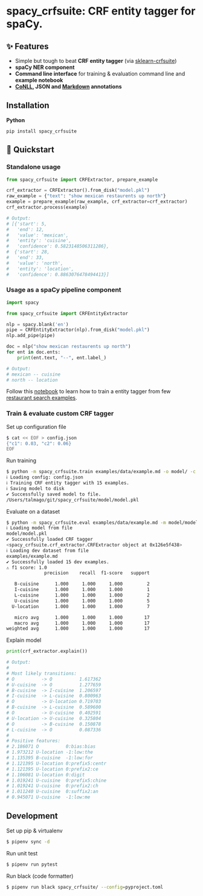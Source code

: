 # spacy_crfsuite: CRF entity tagger for spaCy.

## ✨ Features

- Simple but tough to beat **CRF entity tagger** (via [sklearn-crfsuite](https://github.com/TeamHG-Memex/sklearn-crfsuite))
- **spaCy NER component**
- **Command line interface** for training & evaluation command line and **example notebook**
- **[CoNLL](https://www.aclweb.org/anthology/W03-0419/), JSON and [Markdown](https://rasa.com/docs/rasa/nlu/training-data-format/#id5) annotations** 

## Installation

**Python**

    pip install spacy_crfsuite

## 🚀 Quickstart

### Standalone usage

```python
from spacy_crfsuite import CRFExtractor, prepare_example

crf_extractor = CRFExtractor().from_disk("model.pkl")
raw_example = {"text": "show mexican restaurents up north"}
example = prepare_example(raw_example, crf_extractor=crf_extractor)
crf_extractor.process(example)

# Output:
# [{'start': 5,
#   'end': 12,
#   'value': 'mexican',
#   'entity': 'cuisine',
#   'confidence': 0.5823148506311286},
#  {'start': 28,
#   'end': 33,
#   'value': 'north',
#   'entity': 'location',
#   'confidence': 0.8863076478494413}]
```

### Usage as a spaCy pipeline component

```python
import spacy

from spacy_crfsuite import CRFEntityExtractor

nlp = spacy.blank('en')
pipe = CRFEntityExtractor(nlp).from_disk("model.pkl")
nlp.add_pipe(pipe)

doc = nlp("show mexican restaurents up north")
for ent in doc.ents:
    print(ent.text, "--", ent.label_)

# Output:
# mexican -- cuisine
# north -- location
```

Follow this [notebook](https://github.com/talmago/spacy_crfsuite/blob/master/examples/01%20-%20Custom%20Component.ipynb) 
to learn how to train a entity tagger from few [restaurant search examples](https://github.com/talmago/spacy_crfsuite/blob/master/examples/data/example.md).


### Train & evaluate custom CRF tagger

Set up configuration file

```sh
$ cat << EOF > config.json
{"c1": 0.03, "c2": 0.06}
EOF
```

Run training

```sh
$ python -m spacy_crfsuite.train examples/data/example.md -o model/ -c config.json
ℹ Loading config: config.json
ℹ Training CRF entity tagger with 15 examples.
ℹ Saving model to disk
✔ Successfully saved model to file.
/Users/talmago/git/spacy_crfsuite/model/model.pkl
```

Evaluate on a dataset

```sh
$ python -m spacy_crfsuite.eval examples/data/example.md -m model/model.pkl
ℹ Loading model from file
model/model.pkl
✔ Successfully loaded CRF tagger
<spacy_crfsuite.crf_extractor.CRFExtractor object at 0x126e5f438>
ℹ Loading dev dataset from file
examples/example.md
✔ Successfully loaded 15 dev examples.
⚠ f1 score: 1.0
              precision    recall  f1-score   support

   B-cuisine      1.000     1.000     1.000         2
   I-cuisine      1.000     1.000     1.000         1
   L-cuisine      1.000     1.000     1.000         2
   U-cuisine      1.000     1.000     1.000         5
  U-location      1.000     1.000     1.000         7

   micro avg      1.000     1.000     1.000        17
   macro avg      1.000     1.000     1.000        17
weighted avg      1.000     1.000     1.000        17
```

Explain model

```python
print(crf_extractor.explain())

# Output:
#
# Most likely transitions:
# O          -> O          1.617362
# U-cuisine  -> O          1.277659
# B-cuisine  -> I-cuisine  1.206597
# I-cuisine  -> L-cuisine  0.800963
# O          -> U-location 0.719703
# B-cuisine  -> L-cuisine  0.589600
# O          -> U-cuisine  0.402591
# U-location -> U-cuisine  0.325804
# O          -> B-cuisine  0.150878
# L-cuisine  -> O          0.087336
# 
# Positive features:
# 2.186071 O          0:bias:bias
# 1.973212 U-location -1:low:the
# 1.135395 B-cuisine  -1:low:for
# 1.121395 U-location 0:prefix5:centr
# 1.121395 U-location 0:prefix2:ce
# 1.106081 U-location 0:digit
# 1.019241 U-cuisine  0:prefix5:chine
# 1.019241 U-cuisine  0:prefix2:ch
# 1.011240 U-cuisine  0:suffix2:an
# 0.945071 U-cuisine  -1:low:me
```

## Development

Set up pip & virtualenv

```sh
$ pipenv sync -d
```

Run unit test

```sh
$ pipenv run pytest
```

Run black (code formatter)

```sh
$ pipenv run black spacy_crfsuite/ --config=pyproject.toml
```